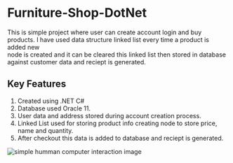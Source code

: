 # Furniture-Shop-DotNet

This is simple project where user can create account login and buy products.  I have used data structure linked list every time a product is added new  
node is created and it can be cleared this linked list then stored in database against customer data and reciept is generated.

## Key Features

 1. Created using .NET C#
 2. Database used Oracle 11.
 3. User data and address stored during account creation process.
 4. Linked List used for storing product info creating node to store price, name and quantity.
 5. After checkout this data is added to database and reciept is generated.
 
 ![simple humman computer interaction image](https://cdn.pixabay.com/photo/2019/01/31/20/52/web-3967926_960_720.jpg)
